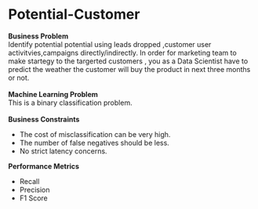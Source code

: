 # Potential-Customer
<b> Business Problem </b> <br>
Identify potential potential using leads dropped ,customer user activitvies,campaigns directly/indirectly. In order for marketing team to make startegy to the targerted customers , you as a Data Scientist have to predict the weather the customer will buy the product in next three months or not.
<br><br>
<b> Machine Learning Problem </b><br>
This is a binary classification problem. 
<br><br>
<b> Business Constraints </b>
<ul>
  <li>The cost of misclassification can be very high.</li>
  <li>The number of false negatives should be less.</li>
  <li>No strict latency concerns.</li>
</ul>

<b> Performance Metrics </b>
<ul>
  <li> Recall </li>
  <li> Precision </li>
  <li> F1 Score </li>
  
</ul>


